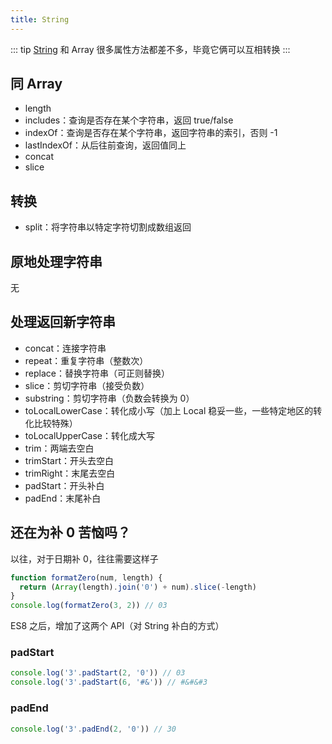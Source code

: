 ```yaml
---
title: String
---
```


::: tip
[String][MDN] 和 Array 很多属性方法都差不多，毕竟它俩可以互相转换
:::

## 同 Array
- length
- includes：查询是否存在某个字符串，返回 true/false
- indexOf：查询是否存在某个字符串，返回字符串的索引，否则 -1
- lastIndexOf：从后往前查询，返回值同上
- concat
- slice

## 转换
- split：将字符串以特定字符切割成数组返回

## 原地处理字符串
无

## 处理返回新字符串
- concat：连接字符串
- repeat：重复字符串（整数次）
- replace：替换字符串（可正则替换）
- slice：剪切字符串（接受负数）
- substring：剪切字符串（负数会转换为 0）
- toLocalLowerCase：转化成小写（加上 Local 稳妥一些，一些特定地区的转化比较特殊）
- toLocalUpperCase：转化成大写
- trim：两端去空白
- trimStart：开头去空白
- trimRight：末尾去空白
- padStart：开头补白
- padEnd：末尾补白

## 还在为补 0 苦恼吗？

以往，对于日期补 0，往往需要这样子
```javascript
function formatZero(num, length) {
  return (Array(length).join('0') + num).slice(-length)
}
console.log(formatZero(3, 2)) // 03
```

ES8 之后，增加了这两个 API（对 String 补白的方式）

### padStart
```javascript
console.log('3'.padStart(2, '0')) // 03
console.log('3'.padStart(6, '#&')) // #&#&#3
```

### padEnd
```javascript
console.log('3'.padEnd(2, '0')) // 30
```

[MDN]: https://developer.mozilla.org/zh-CN/docs/Web/JavaScript/Reference/Global_Objects/String
